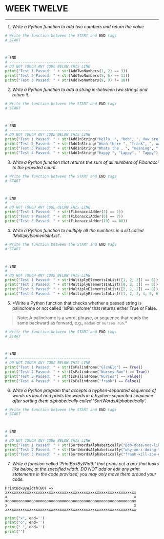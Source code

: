 # WEEK TWELVE 
---
1. *Write a Python function to add two numbers and return the value*
```python
# Write the function between the START and END tags
# START



# END
# -------------------------------------
# DO NOT TOUCH ANY CODE BELOW THIS LINE
print("Test 1 Passed: " + str(AddTwoNumbers(1, 2) == 3))
print("Test 2 Passed: " + str(AddTwoNumbers(5, 6) == 11))
print("Test 3 Passed: " + str(AddTwoNumbers(9, 0) != 10))
```
2. *Write a Python function to add a string in-between two strings and return it.*
```python
# Write the function between the START and END tags
# START



# END
# -------------------------------------
# DO NOT TOUCH ANY CODE BELOW THIS LINE
print("Test 1 Passed: " + str(AddInString("Hello, ", "bob", ". How are you today?") == "Hello, bob. How are you today?"))
print("Test 2 Passed: " + str(AddInString("Woah there ", "frank", ", watch your step!") == "Woah there frank, watch your step!"))
print("Test 3 Passed: " + str(AddInString("Whats the , ", "meaning", " of all of this?") != "What is the meaning of all of this"))
print("Test 4 Passed: " + str(AddInString("Happy ", "Lappy", " Tappy") == "Happy Lappy Tappy"))
```
3. *Write a Python function that returns the sum of all numbers of Fibonacci to the provided count.*
```python
# Write the function between the START and END tags
# START



# END
# -------------------------------------
# DO NOT TOUCH ANY CODE BELOW THIS LINE
print("Test 1 Passed: " + str(FibonacciAdder(2) == 1))
print("Test 2 Passed: " + str(FibonacciAdder(5) == 7))
print("Test 3 Passed: " + str(FibonacciAdder(10) == 88))
```
4. *Write a Python function to multiply all the numbers in a list called 'MultiplyElementsInList'.*
```python
# Write the function between the START and END tags
# START



# END
# -------------------------------------
# DO NOT TOUCH ANY CODE BELOW THIS LINE
print("Test 1 Passed: " + str(MultiplyElementsInList([1, 2, 3]) == 6))
print("Test 2 Passed: " + str(MultiplyElementsInList([0, 2, 3]) == 0))
print("Test 3 Passed: " + str(MultiplyElementsInList([2, 2, 2]) == 8))
print("Test 4 Passed: " + str(MultiplyElementsInList([1, 2, 3, 4, 5, 6, 7, 8, 9, 10, 11, 12, 13, 14, 15, 16, 17, 18, 19, 20, 21, 22, 23, 24, 25, 26, 27, 28, 29, 30, 31, 32, 33, 34, 35, 36, 37, 38, 39, 40, 41, 42, 43, 44, 45, 46, 47, 48, 49, 50]) == 30414093201713378043612608166064768844377641568960512000000000000))
```
5. *Write a Python function that checks whether a passed string is palindrome or not called 'IsPalindrome' that returns either True or False.
> Note: A palindrome is a word, phrase, or sequence that reads the same backward as forward, e.g., `madam` or `nurses run`.*
```python
# Write the function between the START and END tags
# START



# END
# -------------------------------------
# DO NOT TOUCH ANY CODE BELOW THIS LINE
print("Test 1 Passed: " + str(IsPalindrome("GlenElg") == True))
print("Test 2 Passed: " + str(IsPalindrome("Nurses Run") == True))
print("Test 3 Passed: " + str(IsPalindrome("Nurses") == False))
print("Test 4 Passed: " + str(IsPalindrome("frank") == False))
```
6. *Write a Python program that accepts a hyphen-separated sequence of words as input and prints the words in a hyphen-separated sequence after sorting them alphabetically called 'SortWordsAlphabetically'.*
```python
# Write the function between the START and END tags
# START



# END
# -------------------------------------
# DO NOT TOUCH ANY CODE BELOW THIS LINE
print("Test 1 Passed: " + str(SortWordsAlphabetically("Bob-does-not-like-frank") == 'bob-does-frank-like-not'))
print("Test 2 Passed: " + str(SortWordsAlphabetically("why-am-i-doing-this-this-is-terrible") == "am-doing-i-is-terrible-this-this-why"))
print("Test 3 Passed: " + str(SortWordsAlphabetically("frank-kill-zoe-did") == "did-frank-kill-zoe"))
```
7. *Write a function called 'PrintBoxByWidth' that prints out a box that looks like below, at the specified width. DO NOT add or edit any print statements in the code provided; you may only move them around your code.*
```
PrintBoxByWidth(60) => 
xxxxxxxxxxxxxxxxxxxxxxxxxxxxxxxxxxxxxxxxxxxxxxxxxxxxxxxxxxxx
x                                                          x
xoooooooooooooooooooooooooooooooooooooooooooooooooooooooooox
x                                                          x
xxxxxxxxxxxxxxxxxxxxxxxxxxxxxxxxxxxxxxxxxxxxxxxxxxxxxxxxxxxx
```
```python
print("x", end='')
print("o", end='')
print(" ", end='')
print("")
```